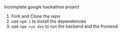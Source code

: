 Incomplete google hackathon project

1. Fork and Clone the repo  
2. use ```npm i``` to install the dependencies    
3. use ```npm run dev``` to run the backend and the frontend    
